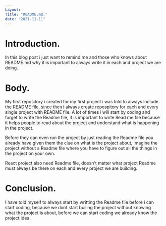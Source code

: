 ```yaml
---
Layout: 
Title: "README.md."
date: "2021-11-11"
---
```


# Introduction.

In this blog post i just want to remind me and those who knows about README.md why it is important to always write it in each and project we are doing.

# Body.

My first repository i created for my first project i was told to always include the README file, since then i always create repospitory for each and every single project with README file. A lot of times i will start by coding and forget to write the Readme file, It is important to write Read me file because it helps people to read about the project and understand what is happening in the project.

Before they can even run the project by just reading the Readme file you already have given them the clue on what is the project about, imagine the project without a Readme file where you have to figure out all the things in the project on your own.

React project also need Readme file, doesn't matter what project Readme must always be there on each and every project we are building.

# Conclusion.

I have told myself to always start by writting the Readme file before i can start coding, because we dont start builing the project without knowing what the project is about, before we can start coding we already know the project idea.   